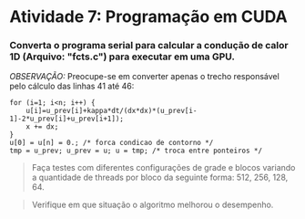 # Atividade 7: Programação em CUDA

### Converta o programa serial para calcular a condução de calor 1D (Arquivo: "fcts.c") para executar em uma GPU.

_OBSERVAÇÃO:_ Preocupe-se em converter apenas o trecho responsável pelo cálculo das linhas 41 até 46:

```
for (i=1; i<n; i++) {
    u[i]=u_prev[i]+kappa*dt/(dx*dx)*(u_prev[i-1]-2*u_prev[i]+u_prev[i+1]);
    x += dx;
}
u[0] = u[n] = 0.; /* forca condicao de contorno */
tmp = u_prev; u_prev = u; u = tmp; /* troca entre ponteiros */
```

> Faça testes com diferentes configurações de grade e blocos variando a quantidade de threads por bloco da seguinte forma: 512, 256, 128, 64.

> Verifique em que situação o algoritmo melhorou o desempenho.
